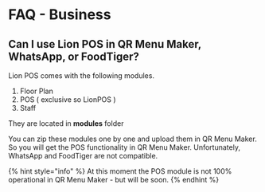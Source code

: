 # FAQ - Business

## Can I use Lion POS in QR Menu Maker, WhatsApp, or FoodTiger?

Lion POS comes with the following modules. 

1. Floor Plan
2. POS \( exclusive so LionPOS \)
3. Staff

They are located in **modules** folder

You can zip these modules one by one and upload them in QR Menu Maker. So you will get the POS functionality in QR Menu Maker. Unfortunately, WhatsApp and FoodTiger are not compatible. 

{% hint style="info" %}
At this moment the POS module is not 100% operational in QR Menu Maker - but will be soon.
{% endhint %}



 



